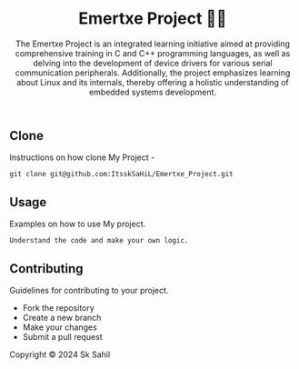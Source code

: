 <!DOCTYPE html>
<html lang="en">
<head>
  <meta charset="UTF-8">
  <meta name="viewport" content="width=device-width, initial-scale=1.0">
</head>
<body>
  <header>
    <h1>Emertxe Project 🧑‍💻</h1>
    <p>The Emertxe Project is an integrated learning initiative aimed at providing comprehensive training in C and C++ programming languages, as well as delving into the development of device drivers for various serial communication peripherals. Additionally, the project emphasizes learning about Linux and its internals, thereby offering a holistic understanding of embedded systems development.</p>
  </header>

  <section>
    <h2>Clone</h2>
    <p>Instructions on how clone My Project - </p>
    <pre><code>git clone git@github.com:ItsskSaHiL/Emertxe_Project.git</code></pre>
  </section>

  <section>
    <h2>Usage</h2>
    <p>Examples on how to use My project.</p>
    <pre><code>Understand the code and make your own logic.</code></pre>
  </section>

  <section>
    <h2>Contributing</h2>
    <p>Guidelines for contributing to your project.</p>
    <ul>
      <li>Fork the repository</li>
      <li>Create a new branch</li>
      <li>Make your changes</li>
      <li>Submit a pull request</li>
    </ul>
  </section>

  <footer>
    <p>Copyright © 2024 Sk Sahil</p>
  </footer>
</body>
</html>
